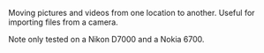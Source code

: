 Moving pictures and videos from one location to another. Useful for importing files from a camera. 

Note only tested on a Nikon D7000 and a Nokia 6700.